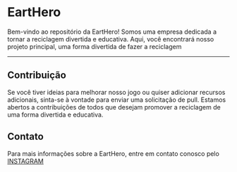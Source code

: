 <h1>EartHero</h1>

Bem-vindo ao repositório da EartHero! Somos uma empresa dedicada a tornar a reciclagem divertida e educativa. Aqui, você encontrará nosso projeto principal, uma forma divertida de fazer a reciclagem

<hr>

## Contribuição

Se você tiver ideias para melhorar nosso jogo ou quiser adicionar recursos adicionais, sinta-se à vontade para enviar uma solicitação de pull. Estamos abertos a contribuições de todos que desejam promover a reciclagem de uma forma divertida e educativa.

## Contato

Para mais informações sobre a EartHero, entre em contato conosco pelo [INSTAGRAM](https://www.instagram.com/eartherochl/)
